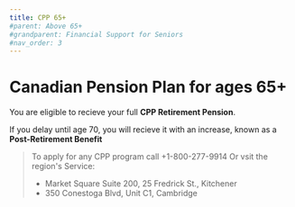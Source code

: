 ```yaml
---
title: CPP 65+
#parent: Above 65+
#grandparent: Financial Support for Seniors
#nav_order: 3
---
```


# Canadian Pension Plan for ages 65+

You are eligible to recieve your full **CPP Retirement Pension**.

If you delay until age 70, you will recieve it with an increase, known as a **Post-Retirement Benefit**

>To apply for any CPP program call +1-800-277-9914 
>Or vsit the region's Service:
>   * Market Square Suite 200, 25 Fredrick St., Kitchener
>   * 350 Conestoga Blvd, Unit C1, Cambridge
